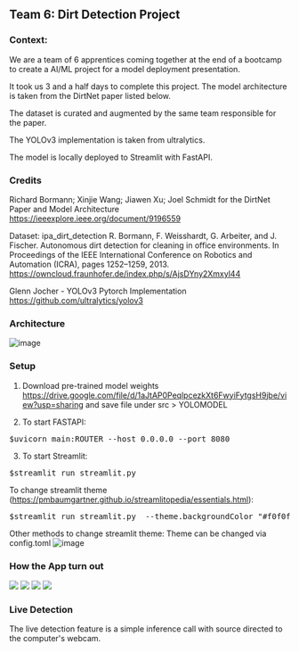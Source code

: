 ## Team 6: Dirt Detection Project

### Context:

We are a team of 6 apprentices coming together at the end of a bootcamp to create a AI/ML project for a model deployment presentation.

It took us 3 and a half days to complete this project. The model architecture is taken from the DirtNet paper listed below.

The dataset is curated and augmented by the same team responsible for the paper.

The YOLOv3 implementation is taken from ultralytics.

The model is locally deployed to Streamlit with FastAPI.

### Credits

Richard Bormann; Xinjie Wang; Jiawen Xu; Joel Schmidt
for the DirtNet Paper and Model Architecture
https://ieeexplore.ieee.org/document/9196559

Dataset: ipa_dirt_detection
R. Bormann, F. Weisshardt, G. Arbeiter, and J. Fischer. 
Autonomous dirt detection for cleaning in office environments. 
In Proceedings of the IEEE International Conference on Robotics and Automation (ICRA), 
pages 1252–1259, 2013.
https://owncloud.fraunhofer.de/index.php/s/AjsDYny2Xmxyl44

Glenn Jocher - YOLOv3 Pytorch Implementation
https://github.com/ultralytics/yolov3

### Architecture
![image](https://user-images.githubusercontent.com/63988785/174216704-8d4656a8-b664-402e-924b-a2ffcda49f0a.png)


### Setup
1) Download pre-trained model weights https://drive.google.com/file/d/1aJtAP0PeqlpcezkXt6FwyiFytgsH9jbe/view?usp=sharing and save file under src > YOLOMODEL

2) To start FASTAPI:  
<pre>
$uvicorn main:ROUTER --host 0.0.0.0 --port 8080
</pre>

3) To start Streamlit:
<pre>
$streamlit run streamlit.py
</pre>

To change streamlit theme (https://pmbaumgartner.github.io/streamlitopedia/essentials.html):
<pre>
$streamlit run streamlit.py  --theme.backgroundColor "#f0f0f5", --theme.font "sans serif", --theme.primaryColor "#6eb52f", --theme.secondaryBackgroundColor "#e0e0ef", --theme.textColor "#262730"
</pre>

Other methods to change streamlit theme:
Theme can be changed via config.toml
![image](https://user-images.githubusercontent.com/63988785/174215602-37b030ff-0746-4f69-a69d-470f69b888e3.png)

### How the App turn out
![](src/Images/stream_lit_main.JPG)
![](src/Images/stream_lit_upload.JPG)
![](src/Images/stream_lit_predict.JPG)
![](src/Images/stream_lit_predicted.JPG)

### Live Detection

The live detection feature is a simple inference call with source directed to the computer's webcam.
